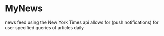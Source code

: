 # MyNews
news feed using the New York Times api
allows for (push notifications) for user specified queries of articles daily
